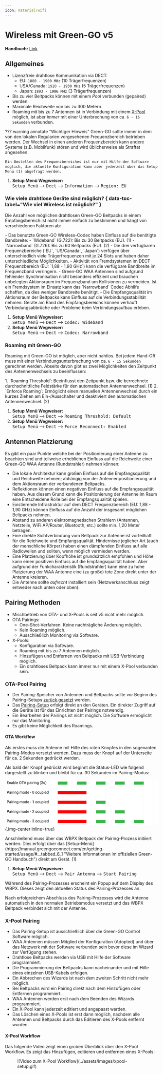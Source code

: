 ```yaml
---
icon: material/wifi
---
```

# Wireless mit Green-GO v5

**Handbuch:** [Link](https://manual.greengoconnect.com/en/guides/wirelessx/ "Weitere Informationen im offiziellen Green-GO Handbuch")

## Allgemeines

- Lizenzfreie drahtlose Kommunikation via DECT:
    - EU: `1880 - 1900 MHz` (10 Trägerfrequenzen)
    - USA/Canada: `1920 - 1930 MHz` (5 Trägerfrequenzen)
    - Japan: `1893 - 1906 MHz` (3 Trägerfrequenzen)
- Bis zu vier Beltpacks können mit einem _Pool_ verbunden (gepaired) werden.
- Maximale Reichweite von bis zu 300 Metern.
- Roaming mit bis zu 7 Antennen ist in Verbindung mit einem [X-Pool](#x-pool-pairing) möglich, ist aber _immer_ mit einer Unterbrechung von ca. `6 - 15 Sekunden` verbunden.

??? warning annotate "Wichtiger Hinweis"
    Green-GO sollte immer in dem von den lokalen Regularien vorgesehenen Frequenzbereich betrieben werden. Der Wechsel in einen anderen Frequenzbereich kann andere Systeme (z.B. Mobilfunk) stören und wird üblicherweise als Straftat angesehen.
    
    Ein Umstellen des Frequenzbereiches ist nur mit Hilfe der Software möglich, die aktuelle Konfiguration kann aber jederzeit über das Setup Menü (1) abgefragt werden.

1. **Setup Menü Wegweiser:**<br><kbd>Setup Menü</kbd> --> <kbd>Dect</kbd> --> <kbd>Information</kbd> --> <kbd>Region: EU</kbd>

### Wie viele drahtlose Geräte sind möglich? { data-toc-label="Wie viel Wireless ist möglich?" }

Die Anzahl von möglichen drahtlosen Green-GO Beltpacks in einem Empfangsbereich ist nicht immer einfach zu bestimmen und hängt von verschiedenen Faktoren ab:

<div class="annotate" markdown>
- Das benutzte Green-GO Wireless-Codec haben Einfluss auf die benötigte Bandbreite:
    - `Wideband` (G.722): Bis zu 30 Beltpacks (EU). (1)
    - `Narrowband` (G.726): Bis zu 60 Beltpacks (EU). (2)
- Die drei verfügbaren Frequenzbereiche (`EU`, `US/Canada`, `Japan`) verfügen über unterschiedlich viele Trägerfrequenzen mit je 24 Slots und haben daher unterschiedliche Möglichkeiten.
- Aktivität von Fremdsystemen im DECT Frequenzbereich (EU: `1,88 - 1,90 GHz`) kann die verfügbare Bandbreite im Frequenzband verringern.
- Green-GO WAA Antennen sind aufgrund fehlender Synchronisation nicht besonders effizient und brauchen unbelegten Aktionsraum im Frequenzband um Kollisionen zu vermeiden. Ist ein Fremdsystem im Einsatz kann das `Narrowband` Codec Abhilfe schaffen, da dies weniger Bandbreite benötigt.
- Die Empfangsqualität im Aktionsraum der Beltpacks kann Einfluss auf die Verbindungsstabilität nehmen. Geräte am Rand des Empfangsbereichs können verhäuft Verbindungsabbrüche oder Probleme beim Verbindungsaufbau erleben. 
</div>

1. **Setup Menü Wegweiser:**<br><kbd>Setup Menü</kbd> --> <kbd>Dect</kbd> --> <kbd>Codec: Wideband</kbd>
2. **Setup Menü Wegweiser:**<br><kbd>Setup Menü</kbd> --> <kbd>Dect</kbd> --> <kbd>Codec: Narrowband</kbd>

### Roaming mit Green-GO

Roaming mit Green-GO ist möglich, aber nicht nahtlos. Bei jedem Hand-Off muss mit einer Verbindungsunterbrechung von ca. `6 - 15 Sekunden` gerechnet werden. Abseits davon gibt es zwei Möglichkeiten den Zeitpunkt des Antennenwechsels zu beeinflussen:

<div class="annotate" markdown>
1. `Roaming Threshold`: Beeinflusst den Zeitpunkt bzw. die berrechnete durchschnittliche Feldstärke für den automatischen Antennenwechsel. (1)
2. `Enforce Roaming`: Ermöglicht einen manuellen Antennenwechsel durch ein kurzes Ziehen am Ein-/Ausschalter und deaktiviert den automatischen Antennenwechsel. (2)
</div>

1. **Setup Menü Wegweiser:**<br><kbd>Setup Menü</kbd> --> <kbd>Dect</kbd> --> <kbd>Roaming Threshold: Default</kbd>
2. **Setup Menü Wegweiser:**<br><kbd>Setup Menü</kbd> --> <kbd>Dect</kbd> --> <kbd>Force Reconnect: Enabled</kbd>

## Antennen Platzierung

Es gibt ein paar Punkte welche bei der Positionierung einer Antenne zu beachten sind und teilweise erheblichen Einfluss auf die Reichweite einer Green-GO WAA Antenne (Rundstrahler) nehmen können:

- Die lokale Architektur kann großen Einfluss auf die Empfangsqualität und Reichweite nehmen; abhängig von der Antennenpositionierung und dem Aktionsraum der verbundenen Beltpacks.
- Reflektionen können einen negativen Einfluss auf die Empfangsqualtät haben. Aus diesem Grund kann die Positionierung der Antenne im Raum eine Entscheidene Rolle bei der Empfangsqualität spielen.
- Existierende Infrastruktur auf dem DECT Frequenzbereich (EU: 1,88 - 1,90 GHz) können Einfluss auf die Anzahl der insgesamt möglichen Beltpacks nehmen.
- Abstand zu anderen elektromagnetischen Strahlern (Antennen, Netzteile, WiFi AP/Router, Bluetooth, etc.) sollte min. 1,20 Meter betragen.
- Eine direkte Sichtverbindung vom Beltpack zur Antenne ist vorteilhaft für die Reichweite und Empfangsqualität. Hindernisse jeglicher Art (auch der menschliche Körper) haben einen dämpfenden Einfluss auf alle Radiowellen und sollten, wenn möglich vermieden werden.
- Eine Platzierung über Kopfhöhe ist grundsätzlich empfohlen und Höhe kann einen positiven Einfluss auf die Empfangsqualität haben. Aber aufgrund der Funkcharakteristik (Rundstrahler) kann eine zu hohe Platzierung der WAA Antenne eine (zu große) tote Zone direkt unter der Antenne kreieren.
- Die Antenne sollte _aufrecht_ installiert sein (Netzwerkanschluss zeigt entweder nach unten oder oben).

## Pairing Methoden

- Mischbetrieb von OTA- und X-Pools is seit v5 nicht mehr möglich.
- OTA Pairings:
    - One-Shot-Verfahren. Keine nachträgliche Änderung möglich.
    - Kein Roaming möglich.
    - Ausschließlich Monitoring via Software.
- X-Pools:
    - Konfiguration via Software.
    - Roaming mit bis zu 7 Antennen möglich.    
    - Hinzufügen und Entfernen von Beltpacks mit USB-Verbindung möglich.
    - Ein drahtloses Beltpack kann immer nur mit einem X-Pool verbunden sein.

### OTA-Pool Pairing

- Der Pairing-Speicher von Antennen und Beltpacks sollte vor Beginn des Pairing-Setups [zurück gesetzt](https://manual.greengoconnect.com/en/guides/wirelessx/#device-preparations "Weitere Informationen im offiziellen Green-GO Handbuch") werden.
- Das [Pairing-Setup](https://manual.greengoconnect.com/en/guides/wirelessx/#ad-hock-over-the-air-pairings "Weitere Informationen im offiziellen Green-GO Handbuch") erfolgt direkt an den Geräten. Ein direkter Zugriff auf die Geräte ist für das Einrichten der Pairings notwendig.
- Ein Bearbeiten der Pairings ist nicht möglich. Die Software ermöglicht nur das Monitoring.
- Es gibt keine Möglichkeit des Roamings.

#### OTA Workflow

Als erstes muss die Antenne mit Hilfe des roten Knopfes in den sogenanten Pairing-Modus versetzt werden. Dazu muss der Knopf auf der Unterseite für ca. 2 Sekunden gedrückt werden.

Als bald der Knopf gedrückt wird beginnt die Status-LED wie folgend dargestellt zu blinken und bleibt für ca. 30 Sekunden im Pairing-Modus:

![WAA Antenna Pairing Mode LED](../assets/images/waa-led-pairing-slots.svg){.img-center inline=true}

<div class="annotate" markdown>
Anschließend muss über das WBPX Beltpack der Pairing-Prozess initiiert werden. Dies erfolgt über das [Setup-Menü](https://manual.greengoconnect.com/en/getting-started/usage/#__tabbed_8_1 "Weitere Informationen im offiziellen Green-GO Handbuch") direkt am Gerät. (1)
</div>

1. **Setup Menü Wegweiser:**<br><kbd>Setup Menü</kbd> --> <kbd>Dect</kbd> --> <kbd>Pair Antenna</kbd> --> <kbd>Start Pairing</kbd>

Während des Pairing-Prozesses erscheint ein Popup auf dem Display des WBPX. Dieses zeigt den aktuellen Status des Pairing-Prozesses an.

Nach erfolgreichem Abschluss des Pairing-Prozesses wird die Antenne automatisch in den normalen Betriebsmodus versetzt und das WBPX Beltpack verbindet sich mit der Antenne.

### X-Pool Pairing

- Das Pairing-Setup ist ausschließlich über die Green-GO Control Software möglich.
- WAA Antennen müssen Mitglied der Konfiguration (Adopted) und über das Netzwerk mit der Software verbunden sein bevor diese im Wizard zur Verfügung stehen.
- Drahtlose Beltpacks werden via USB mit Hilfe der Software programmiert.
- Die Programmierung der Beltpacks kann nacheinander und mit Hilfe eines einzelnen USB-Kabels erfolgen.
- Ein Abbrechen des Wizards ist nach dem zweiten Schritt nicht mehr möglich.
- Bei Beltpacks wird ein Pairing direkt nach dem Hinzufügen oder Entfernen programmiert.
- WAA Antennen werden erst nach dem Beenden des Wizards programmiert.
- Ein X-Pool kann jederzeit editiert und angepasst werden.
- Das Löschen eines X-Pools ist erst dann möglich, nachdem alle Antennen und Beltpacks durch das Editieren des X-Pools entfernt wurden.

#### X-Pool Workflow

Das folgende Video zeigt einen groben Überblick über den X-Pool Workflow. Es zeigt das Hinzufügen, editieren und entfernen eines X-Pools:

<figure markdown>
![Video zum X-Pool Workflow](../assets/images/xpool-setup.gif)
</figure>